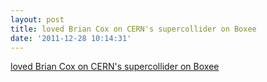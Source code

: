 ```yaml
---
layout: post
title: loved Brian Cox on CERN's supercollider on Boxee
date: '2011-12-28 10:14:31'
---
```


<a href='http://b0x.ee/pSYO7Z'>loved Brian Cox on CERN's supercollider on Boxee</a>